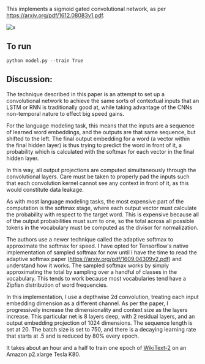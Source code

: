 This implements a sigmoid gated convolutional network, as per https://arxiv.org/pdf/1612.08083v1.pdf.

![x](https://raw.githubusercontent.com/astanway/gated-conv-nets/master/arch.png)

## To run
`python model.py --train True`

## Discussion:
  The technique described in this paper is an attempt to set up a convolutional network to achieve the same sorts of contextual inputs that an LSTM or RNN is traditionally good at, while taking advantage of the CNNs non-temporal nature to effect big speed gains. 
  
  For the language modeling task, this means that the inputs are a sequence of learned word embeddings, and the outputs are that same sequence, but shifted to the left. The final output embedding for a word (a vector within the final hidden layer) is thus trying to predict the word in front of it, a probability which is calculated with the softmax for each vector in the final hidden layer.

  In this way, all output projections are computed simultaneously through the convolutional layers. Care must be taken to properly pad the inputs such that each convolution kernel cannot see any context in front of it, as this would constitute data leakage.

  As with most language modeling tasks, the most expensive part of the computation is the softmax stage, where each output vector must calculate the probability with respect to the target word. This is expensive because all of the output probabilities must sum to one, so the total across all possible tokens in the vocabulary must be computed as the divisor for normalization. 
  
  The authors use a newer technique called the adaptive softmax to approximate the softmax for speed. I have opted for Tensorflow's native implementation of sampled softmax for now until I have the time to read the adaptive softmax paper (https://arxiv.org/pdf/1609.04309v2.pdf) and understand how it works. The sampled softmax works by simply approximating the total by sampling over a handful of classes in the vocabulary. This tends to work because most vocabularies tend have a Zipfian distribution of word frequencies.
  
  In this implementation, I use a depthwise 2d convolution, treating each input embedding dimension as a different channel. As per the paper, I progressively increase the dimensionality and context size as the layers increase. This particular net is 8 layers deep, with 2 residual layers, and an output embedding projection of 1024 dimensions. The sequence length is set at 20. The batch size is set to 750, and there is a decaying learning rate that starts at .5 and is reduced by 80% every epoch.
  
  It takes about an hour and a half to train one epoch of [WikiText-2](http://metamind.io/research/the-wikitext-long-term-dependency-language-modeling-dataset/) on an Amazon p2.xlarge Tesla K80.
